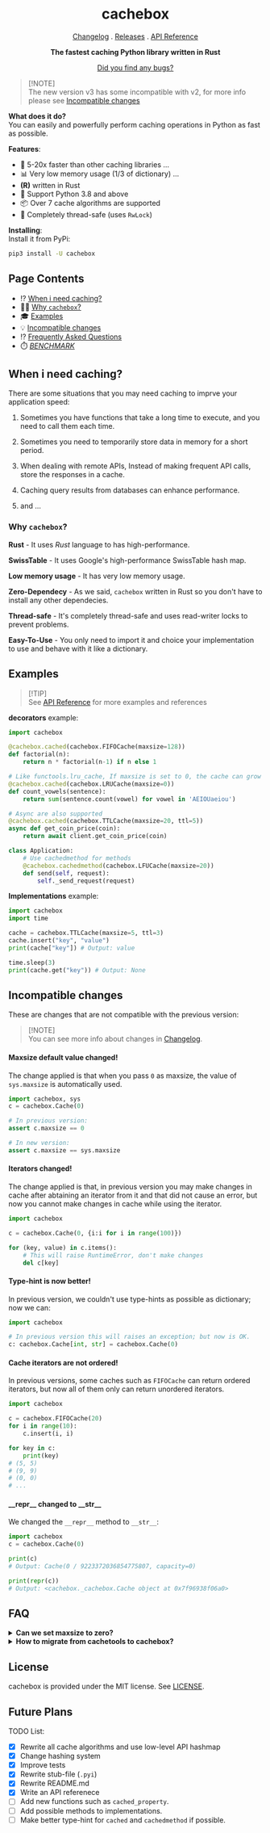 <h1 align=center>
    cachebox
</h1>

<p align=center>
    <a href="CHANGELOG.md">Changelog</a> . <a href="https://github.com/awolverp/cachebox/releases">Releases</a>
    . <a href="APIReference.md">API Reference</a>
</p>

<p align=center>
    <b>The fastest caching Python library written in Rust</b>
</p>

<p align=center>
    <a href="https://github.com/awolverp/cachebox/issues/new">Did you find any bugs?</a>
</p>

> [!NOTE]\
> The new version v3 has some incompatible with v2, for more info please see [Incompatible changes](#incompatible-changes)

**What does it do?** \
You can easily and powerfully perform caching operations in Python as fast as possible.

**Features**:
- 🚀 5-20x faster than other caching libraries ...
- 📊 Very low memory usage (1/3 of dictionary) ...
- **(R)** written in Rust
- 🤝 Support Python 3.8 and above
- 📦 Over 7 cache algorithms are supported
- 🧶 Completely thread-safe (uses `RwLock`)

**Installing**: \
Install it from PyPi:
```sh
pip3 install -U cachebox
```

## Page Contents
- ⁉️ [When i need caching?](#when-i-need-caching)
- 🤷‍♂️ [Why `cachebox`?](#why-cachebox)
- 🎓 [Examples](#examples)
- 💡 [Incompatible changes](#incompatible-changes)
- ⁉️ [Frequently Asked Questions](#faq)
- ⏱️ [*BENCHMARK*](https://github.com/awolverp/cachebox-benchmark)

## When i need caching?
There are some situations that you may need caching to imprve your application speed:

1. Sometimes you have functions that take a long time to execute, and you need to call them each time.

2. Sometimes you need to temporarily store data in memory for a short period.

3. When dealing with remote APIs, Instead of making frequent API calls, store the responses in a cache.

4. Caching query results from databases can enhance performance.

5. and ...

### Why `cachebox`?
**Rust** - It uses *Rust* language to has high-performance.

**SwissTable** - It uses Google's high-performance SwissTable hash map.

**Low memory usage** - It has very low memory usage.

**Zero-Dependecy** - As we said, `cachebox` written in Rust so you don't have to install any other dependecies.

**Thread-safe** - It's completely thread-safe and uses read-writer locks to prevent problems.

**Easy-To-Use** - You only need to import it and choice your implementation to use and behave with it like a dictionary.

## Examples

> [!TIP]\
> See [API Reference](APIReference.md) for more examples and references

**decorators** example:
```python
import cachebox

@cachebox.cached(cachebox.FIFOCache(maxsize=128))
def factorial(n):
    return n * factorial(n-1) if n else 1

# Like functools.lru_cache, If maxsize is set to 0, the cache can grow without bound and limit.
@cachebox.cached(cachebox.LRUCache(maxsize=0))
def count_vowels(sentence):
    return sum(sentence.count(vowel) for vowel in 'AEIOUaeiou')

# Async are also supported
@cachebox.cached(cachebox.TTLCache(maxsize=20, ttl=5))
async def get_coin_price(coin):
    return await client.get_coin_price(coin)

class Application:
    # Use cachedmethod for methods
    @cachebox.cachedmethod(cachebox.LFUCache(maxsize=20))
    def send(self, request):
        self._send_request(request)
```

**Implementations** example:
```python
import cachebox
import time

cache = cachebox.TTLCache(maxsize=5, ttl=3)
cache.insert("key", "value")
print(cache["key"]) # Output: value

time.sleep(3)
print(cache.get("key")) # Output: None
```

## Incompatible changes
These are changes that are not compatible with the previous version:

> [!NOTE]\
> You can see more info about changes in [Changelog](CHANGELOG.md).

#### Maxsize default value changed!
The change applied is that when you pass `0` as maxsize, the value of `sys.maxsize` is automatically used.

```python
import cachebox, sys
c = cachebox.Cache(0)

# In previous version:
assert c.maxsize == 0

# In new version:
assert c.maxsize == sys.maxsize
```

#### Iterators changed!
The change applied is that, in previous version you may make changes in cache after abtaining an iterator
from it and that did not cause an error, but now you cannot make changes in cache while using the iterator.

```python
import cachebox

c = cachebox.Cache(0, {i:i for i in range(100)})

for (key, value) in c.items():
    # This will raise RuntimeError, don't make changes
    del c[key]
```

#### Type-hint is now better!
In previous version, we couldn't use type-hints as possible as dictionary; now we can:

```python
import cachebox

# In previous version this will raises an exception; but now is OK.
c: cachebox.Cache[int, str] = cachebox.Cache(0)
```

#### Cache iterators are not ordered!
In previous versions, some caches such as `FIFOCache` can return ordered iterators, but now all of them
only can return unordered iterators.

```python
import cachebox

c = cachebox.FIFOCache(20)
for i in range(10):
    c.insert(i, i)

for key in c:
    print(key)
# (5, 5)
# (9, 9)
# (0, 0)
# ...
```

#### \_\_repr\_\_ changed to \_\_str\_\_
We changed the `__repr__` method to `__str__`:
```python
import cachebox
c = cachebox.Cache(0)

print(c)
# Output: Cache(0 / 9223372036854775807, capacity=0)

print(repr(c))
# Output: <cachebox._cachebox.Cache object at 0x7f96938f06a0>
```

## FAQ

<details>
    <summary><b>Can we set maxsize to zero?</b></summary>

Yes, if you pass zero to maxsize, means there's no limit for items.
</details>

<details>
    <summary><b>How to migrate from cachetools to cachebox?</b></summary>

*cachebox* syntax is very similar to *cachetools*.
Just change these:
```python
# If you pass infinity to a cache implementation, change it to zero.
cachetools.Cache(math.inf) -> cachebox.Cache(0)
# If you use `isinstance` for cachetools classes, change those.
isinstance(cache, cachetools.Cache) -> isinstance(cache, cachebox.BaseCacheImpl)
```
</details>

## License
cachebox is provided under the MIT license. See [LICENSE](LICENSE).

## Future Plans
TODO List:
- [x] Rewrite all cache algorithms and use low-level API hashmap
- [x] Change hashing system
- [x] Improve tests
- [x] Rewrite stub-file (`.pyi`)
- [x] Rewrite README.md
- [x] Write an API referenece
- [ ] Add new functions such as `cached_property`.
- [ ] Add possible methods to implementations.
- [ ] Make better type-hint for `cached` and `cachedmethod` if possible.
